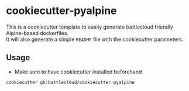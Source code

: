 # cookiecutter-pyalpine

This is a cookiecutter template to easily generate battlecloud friendly Alpine-based dockerfiles.  
It will also generate a simple `README` file with the cookiecutter parameters.

## Usage

* Make sure to have cookiecutter installed beforehand

```bash
cookiecutter gh:battlecl0ud/cookiecutter-pyalpine

```
